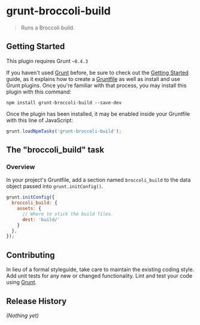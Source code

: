 # grunt-broccoli-build

> Runs a Broccoli build.

## Getting Started
This plugin requires Grunt `~0.4.3`

If you haven't used [Grunt](http://gruntjs.com/) before, be sure to check out the [Getting Started](http://gruntjs.com/getting-started) guide, as it explains how to create a [Gruntfile](http://gruntjs.com/sample-gruntfile) as well as install and use Grunt plugins. Once you're familiar with that process, you may install this plugin with this command:

```shell
npm install grunt-broccoli-build --save-dev
```

Once the plugin has been installed, it may be enabled inside your Gruntfile with this line of JavaScript:

```js
grunt.loadNpmTasks('grunt-broccoli-build');
```

## The "broccoli_build" task

### Overview
In your project's Gruntfile, add a section named `broccoli_build` to the data object passed into `grunt.initConfig()`.

```js
grunt.initConfig({
  broccoli_build: {
    assets: {
      // Where to stick the build files.
      dest: 'build/'
    }
  },
});
```

## Contributing
In lieu of a formal styleguide, take care to maintain the existing coding style. Add unit tests for any new or changed functionality. Lint and test your code using [Grunt](http://gruntjs.com/).

## Release History
_(Nothing yet)_
